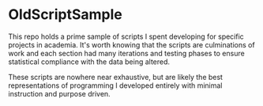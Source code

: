 # OldScriptSample

This repo holds a prime sample of scripts I spent developing for specific projects in academia. 
It's worth knowing that the scripts are culminations of work and each section had many iterations and testing phases
to ensure statistical compliance with the data being altered.

These scripts are nowhere near exhaustive, but are likely the best representations of programming I developed entirely with minimal instruction and purpose driven.
